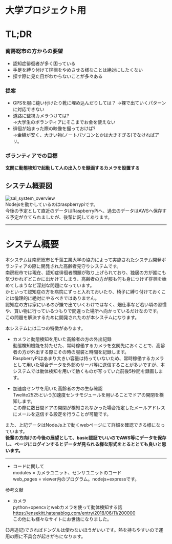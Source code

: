 # 大学プロジェクト用
# TL;DR  
### 南房総市の方からの要望  
* 認知症徘徊者が多く困っている  
* 手足を縛り付けて徘徊をやめさせる様なことは絶対にしたくない  
* 探す際に見た目がわからないことが多々ある  

### 提案  
* GPSを服に縫い付けたり靴に埋め込んだりしては？
  ->裸で出ていくパターンに対応できない  
* 道路に監視カメラつけては?  
  ->大学生のボランティアにそこまでお金を使えない  
* 徘徊が始まった際の映像を撮っておけば?  
  ->金額が安く、大きい物(ノートパソコンとかは大きすぎる)でなければアリ。  

### ボランティアでの目標  
**玄関に動態検知で起動して人の出入りを録画するカメラを設置する**  


## システム概要図  
![sal_system_overview](https://user-images.githubusercontent.com/35915885/83359919-66123280-a3b8-11ea-81f5-98a858e20511.png)  
Nodejsを動かしているのはraspberrypiです。  
今後の予定として直近のデータはRaspberryPiへ、過去のデータはAWSへ保存する予定が立てられましたが、後輩に託してあります。

***

# システム概要  
本システムは南房総市と千葉工業大学の協力によって実施されたシステム開発ボランティアの際に開発された高齢者見守りシステムです。  
南房総市では現在、認知症徘徊者問題が取り上げられており、独居の方が誰にも気づかれずどこかに出かけてしまう、高齢者の方が服も何も身につけず徘徊を始めてしまうなど深刻な問題になっています。  
かといって認知症の方を病院にずっと入れておいたり、椅子に縛り付けておくことは倫理的に絶対にやるべきではありません。  
認知症の方は家にいるのが嫌で出ていくわけではなく、畑仕事など若い頃の習慣や、買い物に行っているつもりで間違った場所へ向かっているだけなのです。  
この問題を解決するために開発されたのが本システムになります。  

本システムには二つの特徴があります。  
* カメラと動態検知を用いた高齢者の方の外出記録  
動態検知機能を持たせた、常時稼働するカメラを玄関先におくことで、高齢者の方が外出する際にその時の服装と時間を記録します。  
RaspberryPiはあまり大きい容量は持っていないため、常時稼働するカメラとして用いた場合データを外部のサーバ等に送信することが多いですが、本システムでは動体検知を用いて動くものが写っていた前後5秒間を録画します。  

* 加速度センサを用いた高齢者の方の生存確認  
Twelite2525という加速度センサモジュールを用いることでドアの開閉を検知します。  
この際に数日間ドアの開閉が検知されなかった場合指定したメールアドレスにメールを送信する設定を行うことが可能です。  

また、上記データはNodeJs上で動くwebページにて詳細を確認できる様になっています。  
**後輩の方向けの今後の展望として、basic認証でいいのでAWS等にデータを保存し、ページにログインするとデータが見られる様な形式をとるととても良いと思います。**  


***  

* コードに関して  
modules = カメラユニット、センサユニットのコード  
web_pages = viewer内のプログラム。nodejs+expressです。  

参考文献  
* カメラ  
python+opencvとwebカメラを使って動体検知する話
https://ensekitt.hatenablog.com/entry/2018/06/11/200000  
この他にも様々なサイトにお世話になりました。  

(3月追記)できればドングルは使わないほうがいいです。熱を持ちやすいので運用の際に不具合が起きがちになります。
